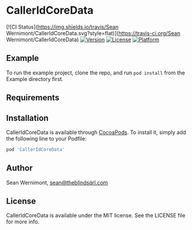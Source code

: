 # CallerIdCoreData

[![CI Status](https://img.shields.io/travis/Sean Wernimont/CallerIdCoreData.svg?style=flat)](https://travis-ci.org/Sean Wernimont/CallerIdCoreData)
[![Version](https://img.shields.io/cocoapods/v/CallerIdCoreData.svg?style=flat)](https://cocoapods.org/pods/CallerIdCoreData)
[![License](https://img.shields.io/cocoapods/l/CallerIdCoreData.svg?style=flat)](https://cocoapods.org/pods/CallerIdCoreData)
[![Platform](https://img.shields.io/cocoapods/p/CallerIdCoreData.svg?style=flat)](https://cocoapods.org/pods/CallerIdCoreData)

## Example

To run the example project, clone the repo, and run `pod install` from the Example directory first.

## Requirements

## Installation

CallerIdCoreData is available through [CocoaPods](https://cocoapods.org). To install
it, simply add the following line to your Podfile:

```ruby
pod 'CallerIdCoreData'
```

## Author

Sean Wernimont, sean@theblindsqrl.com

## License

CallerIdCoreData is available under the MIT license. See the LICENSE file for more info.
